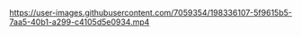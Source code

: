 

https://user-images.githubusercontent.com/7059354/198336107-5f9615b5-7aa5-40b1-a299-c4105d5e0934.mp4

